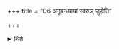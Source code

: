 +++
title = "06 अनूबन्ध्यायां स्वरुञ् जुहोति"

+++

<details><summary>थिते</summary>

अनूबन्ध्यायां स्वरुं जुहोति । हृदयशूलमुद्वासयति ६
</details>
